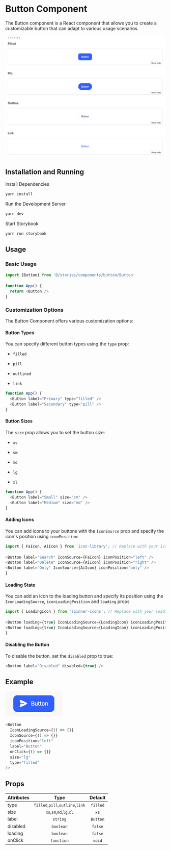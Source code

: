 
# Button Component

The Button component is a React component that allows you to create a customizable button that can adapt to various usage scenarios.

![App Screenshot](https://raw.githubusercontent.com/ezgihekimm/storybook-button/main/Screenshot%202023-09-27%20at%2013.04.25.png)
## Installation and Running
Install Dependencies
```bash
yarn install
```
Run the Development Server
```bash
yarn dev
```
Start Storybook
```bash
yarn run storybook
```

## Usage

### Basic Usage

```javascript
import {Button} from '@/stories/components/button/Button'

function App() {
  return <Button />
}
```
### Customization Options
The Button Component offers various customization options:



#### Button Types
You can specify different button types using the `type` prop:

- `filled`

- `pill`

- `outlined`

- `link`
```javascript
function App() {
  <Button label="Primary" type="filled" />
  <Button label="Secondary" type="pill" />
}
```
#### Button Sizes
The `size` prop allows you to set the button size:

- `xs`

- `sm`

- `md`

- `lg`

- `xl`

```javascript
function App() {
  <Button label="Small" size="sm" />
  <Button label="Medium" size="md" />
}
```
#### Adding Icons
You can add icons to your buttons with the `IconSource` prop and specify the icon's position using `iconPosition`:

```javascript
import { FaIcon, AiIcon } from 'icon-library'; // Replace with your icon components

<Button label="Search" IconSource={FaIcon} iconPosition="left" />
<Button label="Delete" IconSource={AiIcon} iconPosition="right" />
<Button label="Only" IconSource={AiIcon} iconPosition="only" />
}
```
#### Loading State
You can add an icon to the loading button and specify its position using the `IconLoadingSource`,
`iconLoadingPosition` and `loading` props 
```javascript
import { LoadingIcon } from 'spinner-icons'; // Replace with your loading spinner components

<Button loading={true} IconLoadingSource={LoadingIcon} iconLoadingPosition="left" />
<Button loading={true} IconLoadingSource={LoadingIcon} iconLoadingPosition="only" />
}
```
#### Disabling the Button
To disable the button, set the `disabled` prop to true:
```javascript
<Button label="Disabled" disabled={true} />
```




## Example

![App Screenshot](https://raw.githubusercontent.com/ezgihekimm/storybook-button/main/Screenshot%202023-09-27%20at%2013.00.21.png)

```javascript
<Button
  IconLoadingSource={() => {}}
  IconSource={() => {}}
  iconPosition="left"
  label="Button"
  onClick={() => {}}
  size="lg"
  type="filled"
/>
```
## Props

| Attributes            |     Type      |  Default  |
| :-------------------- | :-----------: | :-------: |
| type                  | `filled`,`pill`,`outline`,`link`     | `filled` |
| size        | `xs`,`sm`,`md`,`lg`,`xl`      | `xs`       |
| label   | `string`     | `Button`    |
| disabled   | `boolean`     | `false`    |
| loading   | `boolean`     | `false`    |
| onClick   | `function`     | `void`    |


